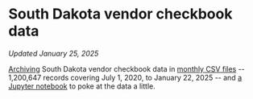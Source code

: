 # South Dakota vendor checkbook data
_Updated January 25, 2025_

[Archiving](get_latest_data.py) South Dakota vendor checkbook data in [monthly CSV files](data) -- 1,200,647 records covering July 1, 2020, to January 22, 2025 -- and [a Jupyter notebook](Analyze%20checkbook%20data.ipynb) to poke at the data a little.
